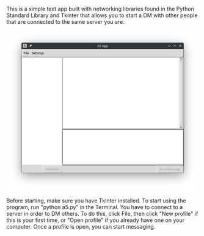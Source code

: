 This is a simple text app built with networking libraries found in the
Python Standard Library and Tkinter that allows you to start a DM with
other people that are connected to the same server you are.

![alt text](./DM_gui_pic.png)

Before starting, make sure you have Tkinter installed.
To start using the program, run "python a5.py" in the Terminal.
You have to connect to a server in order to DM others. To do this,
click File, then click "New profile" if this is your first time, or
"Open profile" if you already have one on your computer.
Once a profile is open, you can start messaging.
